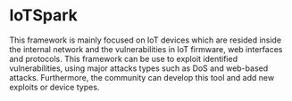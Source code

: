 # IoTSpark

This framework is mainly focused on IoT devices which are resided inside the internal network and the vulnerabilities in IoT firmware, web interfaces and protocols. 
This framework can be use to exploit identified vulnerabilities, using major attacks types such as DoS and web-based attacks.
Furthermore, the community can develop this tool and add new exploits or device types.

